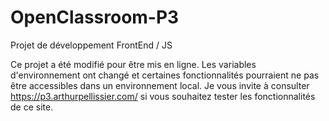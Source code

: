 # OpenClassroom-P3
Projet de développement FrontEnd / JS

Ce projet a été modifié pour être mis en ligne. Les variables d'environnement ont changé et certaines fonctionnalités pourraient ne pas être accessibles dans un environnement local. 
Je vous invite à consulter https://p3.arthurpellissier.com/ si vous souhaitez tester les fonctionnalités de ce site. 
